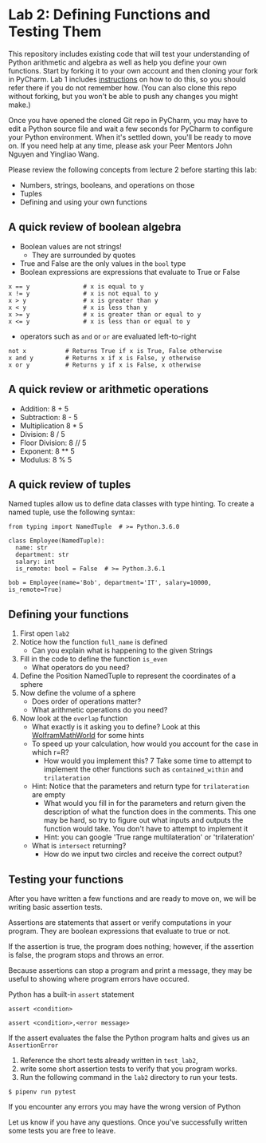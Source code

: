 # Lab 2: Defining Functions and Testing Them

[Lab 1]:
    https://github.com/eecs230/lab1#testing-that-everything-works
    
This repository includes existing code that will test your understanding
of Python arithmetic and algebra as well as help you define your own functions.
Start by forking it to your own account and then cloning your
fork in PyCharm. Lab 1 includes [instructions][Lab 1] on how to do this,
so you should refer there if you do not remember how. (You can also
clone this repo without forking, but you won't be able to push any
changes you might make.)

Once you have opened the cloned Git repo in PyCharm, you may have to
edit a Python source file and wait a few seconds for PyCharm to
configure your Python environment. When it's settled down, you'll
be ready to move on. If you need help at any time, please ask your
Peer Mentors John Nguyen and Yingliao Wang.

Please review the following concepts from lecture 2 before starting this lab:
* Numbers, strings, booleans, and operations on those
* Tuples
* Defining and using your own functions

## A quick review of boolean algebra
* Boolean values are not strings!
    * They are surrounded by quotes
* True and False are the only values in the `bool` type
* Boolean expressions are expressions that evaluate to True or False

```    
x == y               # x is equal to y
x != y               # x is not equal to y
x > y                # x is greater than y
x < y                # x is less than y
x >= y               # x is greater than or equal to y
x <= y               # x is less than or equal to y
```
* operators such as `and` or `or` are evaluated left-to-right
```
not x	        # Returns True if x is True, False otherwise
x and y	        # Returns x if x is False, y otherwise
x or y	        # Returns y if x is False, x otherwise
```
## A quick review or arithmetic operations
* Addition:   8 + 5
* Subtraction: 8 - 5
* Multiplication 8 * 5
* Division: 8 / 5
* Floor Division: 8 // 5
* Exponent: 8 ** 5
* Modulus: 8 % 5

## A quick review of tuples
Named tuples allow us to define data classes with type hinting. To create a named tuple,
use the following syntax:
```
from typing import NamedTuple  # >= Python.3.6.0

class Employee(NamedTuple):
  name: str
  department: str
  salary: int
  is_remote: bool = False  # >= Python.3.6.1
    
bob = Employee(name='Bob', department='IT', salary=10000, is_remote=True)
```
## Defining your functions
1. First open `lab2`
2. Notice how the function `full_name` is defined
    - Can you explain what is happening to the given Strings  
3. Fill in the code to define the function `is_even`
    - What operators do you need?
4. Define the Position NamedTuple to represent the coordinates of a sphere
5. Now define the volume of a sphere
    - Does order of operations matter? 
    - What arithmetic operations do you need?
6. Now look at the `overlap` function 
    - What exactly is it asking you to define? Look at this [WolframMathWorld](http://mathworld.wolfram.com/Sphere-SphereIntersection.html)
    for some hints
    - To speed up your calculation, how would you account for the case in which r=R?
        - How would you implement this?
7 Take some time to attempt to implement the other functions such as `contained_within` and `trilateration`
    - Hint: Notice that the parameters and return type for `trilateration` are empty
        - What would you fill in for the parameters and return given the description of what the function
        does in the comments. This one may be hard, so try to figure out what inputs and outputs the function
        would take. You don't have to attempt to implement it
        - Hint: you can google 'True range multilateration' or 'trilateration'
    - What is `intersect` returning?
        - How do we input two circles and receive the correct output?

## Testing your functions
After you have written a few functions and are ready to move on, we will be writing basic assertion tests.

Assertions are statements that assert or verify computations in your program. They are boolean expressions that evaluate to true or not. 

If the assertion is true, the program does nothing; however, if the assertion is false, the program stops and throws an error. 

Because assertions can stop a program and print a message, they may be useful to showing where program errors have occured.

Python has a built-in `assert` statement
```
assert <condition>
```
```
assert <condition>,<error message>
```

If the assert evaluates the false the Python program halts and gives us an `AssertionError`

1. Reference the short tests already written in `test_lab2`,
2. write some short assertion tests to verify that you program works. 
3. Run the following command in the `lab2` directory to run your tests. 
```
$ pipenv run pytest
```
If you encounter any errors you may have the wrong version of Python

Let us know if you have any questions. Once you've successfully written some
tests you are free to leave. 
